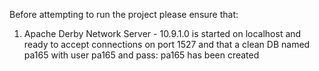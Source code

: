 Before attempting to run the project please ensure that:

1. Apache Derby Network Server - 10.9.1.0 is started on localhost and ready to accept connections on port 1527 and that a clean DB named pa165 with user pa165 and pass: pa165 has been created 